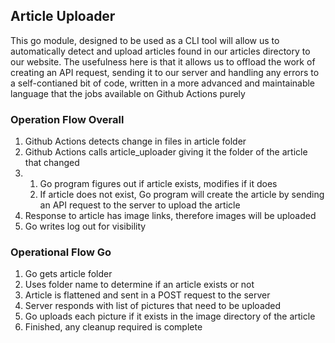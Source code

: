 ## Article Uploader

This go module, designed to be used as a CLI tool will allow us to automatically detect and upload articles found in our articles directory to our website. The usefulness here is that it allows us to offload the work of creating an API request, sending it to our server and handling any errors to a self-contianed bit of code, written in a more advanced and maintainable language that the jobs available on Github Actions purely

### Operation Flow Overall

1. Github Actions detects change in files in article folder
2. Github Actions calls article_uploader giving it the folder of the article that changed
3.
    1. Go program figures out if article exists, modifies if it does
    2. If article does not exist, Go program will create the article by sending an API request to the server to upload the article
4. Response to article has image links, therefore images will be uploaded
5. Go writes log out for visibility

### Operational Flow Go

1. Go gets article folder
2. Uses folder name to determine if an article exists or not
3. Article is flattened and sent in a POST request to the server
4. Server responds with list of pictures that need to be uploaded
5. Go uploads each picture if it exists in the image directory of the article
6. Finished, any cleanup required is complete


